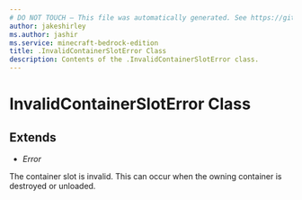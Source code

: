 ```yaml
---
# DO NOT TOUCH — This file was automatically generated. See https://github.com/mojang/minecraftapidocsgenerator to modify descriptions, examples, etc.
author: jakeshirley
ms.author: jashir
ms.service: minecraft-bedrock-edition
title: .InvalidContainerSlotError Class
description: Contents of the .InvalidContainerSlotError class.
---
```

# InvalidContainerSlotError Class

## Extends
- *Error*

The container slot is invalid. This can occur when the owning container is destroyed or unloaded.
